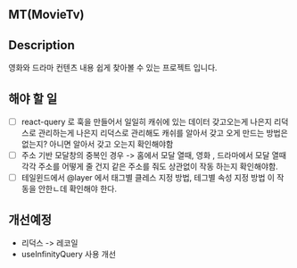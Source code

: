## MT(MovieTv)

## Description

영화와 드라마 컨텐츠 내용 쉽게 찾아볼 수 있는 프로젝트 입니다.

## 해야 할 일

- [ ] react-query 로 훅을 만들어서 일일히 캐쉬에 있는 데이터 갖고오는게 나은지 리덕스로 관리하는게 나은지 리덕스로 관리해도 캐쉬를 알아서 갖고 오게 만드는 방법은 없는지? 아니면 알아서 갖고 오는지 확인해야함
- [ ] 주소 기반 모달창의 중복인 경우 -> 홈에서 모달 열때, 영화 , 드라마에서 모달 열때 각각 주소를 어떻게 줄 건지 같은 주소를 줘도 상관없이 작동 하는지 확인해야함.
- [ ] 테일윈드에서 @layer 에서 태그별 클레스 지정 방법, 테그별 속성 지정 방법 이 작동을 안한ㄴ데 확인해야 한다.

## 개선예정

- 리덕스 -> 레코일
- useInfinityQuery 사용 개선
